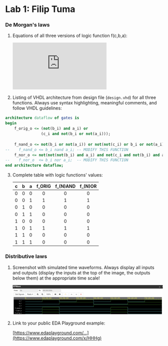 # Lab 1: Filip Tuma

### De Morgan's laws

1. Equations of all three versions of logic function f(c,b,a):

   ![Logic function](https://github.com/FilipTuma2001/digital-electronics-1/blob/main/equations.pdf)

2. Listing of VHDL architecture from design file (`design.vhd`) for all three functions. Always use syntax highlighting, meaningful comments, and follow VHDL guidelines:

```vhdl
architecture dataflow of gates is
begin
    f_orig_o <= (not(b_i) and a_i) or
                (c_i and not(b_i or not(a_i)));
                
	f_nand_o <= not(b_i or not(a_i)) or not(not(c_i) or b_i or not(a_i));
--    f_nand_o <= b_i nand a_i; -- MODIFY THIS FUNCTION
	f_nor_o <= not(not(not(b_i) and a_i) and not(c_i and not(b_i) and a_i));
--    f_nor_o  <= b_i nor a_i;  -- MODIFY THIS FUNCTION
end architecture dataflow;
```

3. Complete table with logic functions' values:

   | **c** | **b** |**a** | **f_ORIG** | **f_(N)AND** | **f_(N)OR** |
   | :-: | :-: | :-: | :-: | :-: | :-: |
   | 0 | 0 | 0 | 0 | 0 | 0 |
   | 0 | 0 | 1 | 1 | 1 | 1 |
   | 0 | 1 | 0 | 0 | 0 | 0 |
   | 0 | 1 | 1 | 0 | 0 | 0 |
   | 1 | 0 | 0 | 0 | 0 | 0 |
   | 1 | 0 | 1 | 1 | 1 | 1 |
   | 1 | 1 | 0 | 0 | 0 | 0 |
   | 1 | 1 | 1 | 0 | 0 | 0 |

### Distributive laws

1. Screenshot with simulated time waveforms. Always display all inputs and outputs (display the inputs at the top of the image, the outputs below them) at the appropriate time scale!

   ![your figure](https://github.com/FilipTuma2001/digital-electronics-1/blob/main/01_screenshot.png)

2. Link to your public EDA Playground example:

   [https://www.edaplayground.com/...](https://www.edaplayground.com/x/HHHg)
